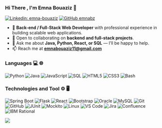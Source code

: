 ### Hi There , I'm Emna Bouaziz  👋

[![Linkedin: emna-bouaziz](https://img.shields.io/badge/-Emna-blue?style=flat-square&logo=Linkedin&logoColor=white&link=https://www.linkedin.com/in/emna-bouaziz-4634771b7/)](https://www.linkedin.com/in/emna-bouaziz-4634771b7/)
[![GitHub emnabz](https://img.shields.io/github/followers/Theemiss?label=follow&style=social)](https://github.com/emnabz)

- 🔭 **Back-end / Full-Stack Web Developer** with professional experience in building scalable web applications.
- 👯 Open to collaborating on **backend and full-stack projects**.
- 💬 Ask me about **Java, Python, React, or SQL** — I’ll be happy to help.
- 📫 Reach me at **emnabouaziz11@gmail.com**

### Languages 💻 🌐
![Python](https://img.shields.io/badge/-Python-000?&logo=python)
![Java](https://img.shields.io/badge/-Java-000?&logo=openjdk&logoColor=007396)
![JavaScript](https://img.shields.io/badge/-JavaScript-000?&logo=javascript)
![SQL](https://img.shields.io/badge/-SQL-000?&logo=MySQL&logoColor=4479A1)
![HTML5](https://img.shields.io/badge/-HTML5-333333?style=flat&logo=HTML5) 
![CSS3](https://img.shields.io/badge/-CSS3-333333?style=flat&logo=CSS3)
![Bash](https://img.shields.io/badge/-Bash%2FLinux-000?&logo=linux)


### Technologies and Tool ⚙️ 🖥
![Spring Boot](https://img.shields.io/badge/-Spring%20Boot-333333?style=flat&logo=springboot)
![Flask](https://img.shields.io/badge/-Flask-000?&logo=flask)
![React](https://img.shields.io/badge/-React-000?&logo=React)
![Bootstrap](https://img.shields.io/badge/-Bootstrap-333333?style=flat&logo=bootstrap)
![Oracle](https://img.shields.io/badge/-Oracle%20SQL-000?&logo=oracle)
![MySQL](https://img.shields.io/badge/-MySQL-333333?style=flat&logo=mysql)
![Git](https://img.shields.io/badge/-Git-333333?style=flat&logo=git)
![GitHub](https://img.shields.io/badge/-GitHub-000?&logo=github)
![JUnit](https://img.shields.io/badge/-JUnit-333333?logo=junit5)
![Mockito](https://img.shields.io/badge/-Mockito-000)
![Linux](https://img.shields.io/badge/-Linux-000?&logo=linux&logoColor=FCC624)
![VS Code](https://img.shields.io/badge/-VS%20Code-333333?style=flat&logo=visualstudiocode&logoColor=007ACC)
![Jira](https://img.shields.io/badge/-Jira-000?&logo=jira)
![Confluence](https://img.shields.io/badge/-Confluence-333333?&logo=confluence)
![IBM Rational](https://img.shields.io/badge/-IBM%20Rational-000?&logo=ibm)


![](https://komarev.com/ghpvc/?username=emnabz)
